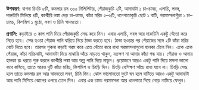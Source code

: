 **উপকরণ:** বাগদা চিংড়ি ৮টি, কমলার রস ৩০০ মিলিলিটার, পেঁয়াজকুচি ২টি, আদাবাটা ১ চা–চামচ, এলাচি, লবঙ্গ, দারুচিনি মিলিয়ে ৪টি, কাশ্মীরি লঙ্কা দেড় চা–চামচ, কাঁচা মরিচ ৫–৬টি, ধনেপাতাকুচি ছোট ১ বাটি, গরমমসলাগুঁড়া ১ চা–চামচ, কিশমিশ ১ মুঠো, লবণ ও চিনি স্বাদমতো।

**প্রণালি:** কড়াইয়ে ৩ কাপ পানি দিয়ে পেঁয়াজকুচি সেদ্ধ করে নিন। এবার এলাচি, লবঙ্গ আর দারুচিনি একটু থেঁতো করে নিতে হবে। সেদ্ধ হওয়া পেঁয়াজ পানি ঝরিয়ে নিয়ে ঠান্ডা করতে হবে। ঠান্ডা হওয়ার পর পেঁয়াজের সঙ্গে ২টি কাঁচা মরিচ বেটে নিতে হবে। তারপর শুকনা কড়াই গরম করে এতে থেঁতো করে রাখা গরমমসলাগুলো হালকা টেলে নিন। একে একে পেঁয়াজ, কাঁচা মরিচবাটা, আদাবাটা দিয়ে মাঝারি আঁচে নাড়তে থাকুন, যতক্ষণ না আদার কাঁচা গন্ধ যায়। পেঁয়াজ ও আদায় হালকা রং ধরতে শুরু করলে কাশ্মীরি লঙ্কা আর অল্প পানি দিয়ে নাড়ুন। প্রয়োজনে আরও একটু পানি দিয়ে মসলা ভালো করে কষিয়ে, তাতে আরও দুটি কাঁচা মরিচ, কিশমিশ ও চিংড়ি দিন। চিংড়ি বেশিক্ষণ আঁচে রাখা যাবে না। চিংড়ি সেদ্ধ হলে তাতে কমলার রস আর স্বাদমতো লবণ, চিনি দিন। ঝোল ভালোমতো ফুটে ঘন হলে বাটিতে আরও একটু আদাবাটা আর পানি মিশিয়ে ঝোলের ওপরে ঢেলে দিন। এবার এক চামচ গরমমসলা আর ধনেপাতা দিয়ে নেড়ে নামিয়ে ফেলুন।
